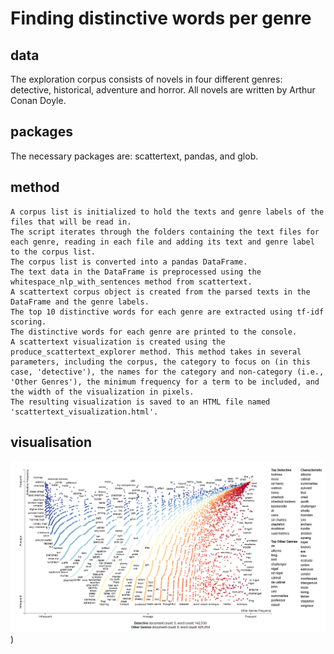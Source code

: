 # Finding distinctive words per genre

## data 
The exploration corpus consists of novels in four different genres: detective, historical, adventure and horror. All novels are written by Arthur Conan Doyle.

## packages 
The necessary packages are: scattertext, pandas, and glob.

## method

    A corpus list is initialized to hold the texts and genre labels of the files that will be read in.
    The script iterates through the folders containing the text files for each genre, reading in each file and adding its text and genre label to the corpus list.
    The corpus list is converted into a pandas DataFrame.
    The text data in the DataFrame is preprocessed using the whitespace_nlp_with_sentences method from scattertext.
    A scattertext corpus object is created from the parsed texts in the DataFrame and the genre labels.
    The top 10 distinctive words for each genre are extracted using tf-idf scoring.
    The distinctive words for each genre are printed to the console.
    A scattertext visualization is created using the produce_scattertext_explorer method. This method takes in several parameters, including the corpus, the category to focus on (in this case, 'detective'), the names for the category and non-category (i.e., 'Other Genres'), the minimum frequency for a term to be included, and the width of the visualization in pixels.
    The resulting visualization is saved to an HTML file named 'scattertext_visualization.html'.
    
    
 ## visualisation


![Distinctive words in detective fiction](https://raw.githubusercontent.com/roettger/Doyle/main/scattertext.PNG))
